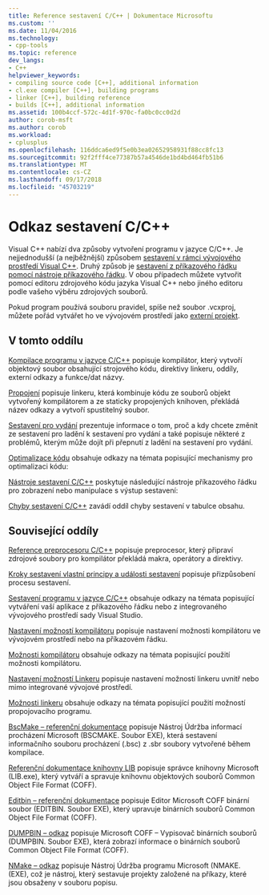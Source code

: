 ```yaml
---
title: Reference sestavení C/C++ | Dokumentace Microsoftu
ms.custom: ''
ms.date: 11/04/2016
ms.technology:
- cpp-tools
ms.topic: reference
dev_langs:
- C++
helpviewer_keywords:
- compiling source code [C++], additional information
- cl.exe compiler [C++], building programs
- linker [C++], building reference
- builds [C++], additional information
ms.assetid: 100b4ccf-572c-4d1f-970c-fa0bc0cc0d2d
author: corob-msft
ms.author: corob
ms.workload:
- cplusplus
ms.openlocfilehash: 116ddca6ed9f5e0b3ea02652958931f88cc8fc13
ms.sourcegitcommit: 92f2fff4ce77387b57a4546de1bd4bd464fb51b6
ms.translationtype: MT
ms.contentlocale: cs-CZ
ms.lasthandoff: 09/17/2018
ms.locfileid: "45703219"
---
```

# <a name="cc-building-reference"></a>Odkaz sestavení C/C++

Visual C++ nabízí dva způsoby vytvoření programu v jazyce C/C++. Je nejjednodušší (a nejběžnější) způsobem [sestavení v rámci vývojového prostředí Visual C++](../../ide/building-cpp-projects-in-visual-studio.md). Druhý způsob je [sestavení z příkazového řádku pomocí nástroje příkazového řádku](../../build/building-on-the-command-line.md). V obou případech můžete vytvořit pomocí editoru zdrojového kódu jazyka Visual C++ nebo jiného editoru podle vašeho výběru zdrojových souborů.

Pokud program používá souboru pravidel, spíše než soubor .vcxproj, můžete pořád vytvářet ho ve vývojovém prostředí jako [externí projekt](../../ide/building-external-projects.md).

## <a name="in-this-section"></a>V tomto oddílu

[Kompilace programu v jazyce C/C++](../../build/reference/compiling-a-c-cpp-program.md) popisuje kompilátor, který vytvoří objektový soubor obsahující strojového kódu, direktivy linkeru, oddíly, externí odkazy a funkce/dat názvy.

[Propojení](../../build/reference/linking.md) popisuje linkeru, která kombinuje kódu ze souborů objekt vytvořený kompilátorem a ze staticky propojených knihoven, překládá název odkazy a vytvoří spustitelný soubor.

[Sestavení pro vydání](../../build/reference/release-builds.md) prezentuje informace o tom, proč a kdy chcete změnit ze sestavení pro ladění k sestavení pro vydání a také popisuje některé z problémů, kterým může dojít při přepnutí z ladění na sestavení pro vydání.

[Optimalizace kódu](../../build/reference/optimizing-your-code.md) obsahuje odkazy na témata popisující mechanismy pro optimalizaci kódu:

[Nástroje sestavení C/C++](../../build/reference/c-cpp-build-tools.md) poskytuje následující nástroje příkazového řádku pro zobrazení nebo manipulace s výstup sestavení:

[Chyby sestavení C/C++](../../error-messages/compiler-errors-1/c-cpp-build-errors.md) zavádí oddíl chyby sestavení v tabulce obsahu.

## <a name="related-sections"></a>Související oddíly

[Reference preprocesoru C/C++](../../preprocessor/c-cpp-preprocessor-reference.md) popisuje preprocesor, který připraví zdrojové soubory pro kompilátor překládá makra, operátory a direktivy.

[Kroky sestavení vlastní principy a události sestavení](../../ide/understanding-custom-build-steps-and-build-events.md) popisuje přizpůsobení procesu sestavení.

[Sestavení programu v jazyce C/C++](../../build/building-c-cpp-programs.md) obsahuje odkazy na témata popisující vytváření vaší aplikace z příkazového řádku nebo z integrovaného vývojového prostředí sady Visual Studio.

[Nastavení možností kompilátoru](../../build/reference/setting-compiler-options.md) popisuje nastavení možnosti kompilátoru ve vývojovém prostředí nebo na příkazovém řádku.

[Možnosti kompilátoru](../../build/reference/compiler-options.md) obsahuje odkazy na témata popisující použití možnosti kompilátoru.

[Nastavení možností Linkeru](../../build/reference/setting-linker-options.md) popisuje nastavení možností linkeru uvnitř nebo mimo integrované vývojové prostředí.

[Možnosti linkeru](../../build/reference/linker-options.md) obsahuje odkazy na témata popisující použití možností propojovacího programu.

[BscMake – referenční dokumentace](../../build/reference/bscmake-reference.md) popisuje Nástroj Údržba informací procházení Microsoft (BSCMAKE. Soubor EXE), která sestavení informačního souboru procházení (.bsc) z .sbr soubory vytvořené během kompilace.

[Referenční dokumentace knihovny LIB](../../build/reference/lib-reference.md) popisuje správce knihovny Microsoft (LIB.exe), který vytváří a spravuje knihovnu objektových souborů Common Object File Format (COFF).

[Editbin – referenční dokumentace](../../build/reference/editbin-reference.md) popisuje Editor Microsoft COFF binární soubor (EDITBIN. Soubor EXE), který upravuje binárních souborů Common Object File Format (COFF).

[DUMPBIN – odkaz](../../build/reference/dumpbin-reference.md) popisuje Microsoft COFF – Vypisovač binárních souborů (DUMPBIN. Soubor EXE), která zobrazí informace o binárních souborů Common Object File Format (COFF).

[NMake – odkaz](../../build/nmake-reference.md) popisuje Nástroj Údržba programu Microsoft (NMAKE. (EXE), což je nástroj, který sestavuje projekty založené na příkazy, které jsou obsaženy v souboru popisu.